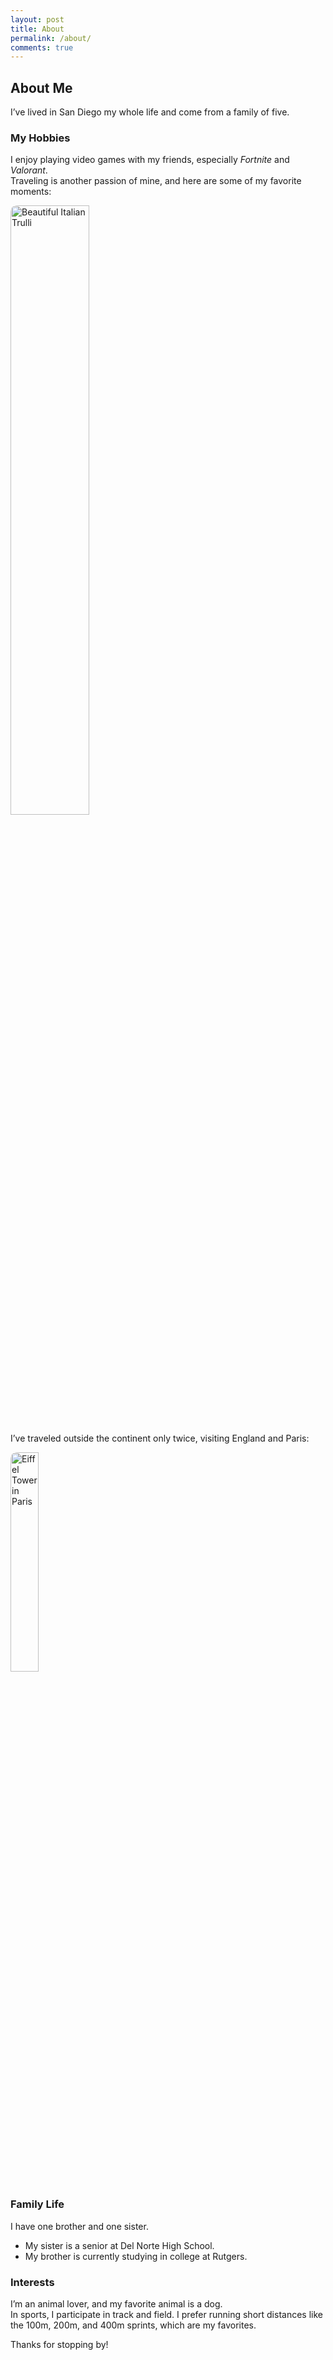 ```yaml
---
layout: post
title: About
permalink: /about/
comments: true
---
```


## About Me

I’ve lived in San Diego my whole life and come from a family of five.  

### My Hobbies
I enjoy playing video games with my friends, especially *Fortnite* and *Valorant*.  
Traveling is another passion of mine, and here are some of my favorite moments:  

<img src="pic_trulli.jpg" alt="Beautiful Italian Trulli" style="width:50%; border-radius:10px;">

I’ve traveled outside the continent only twice, visiting England and Paris:  

<img src="https://sololearnassets.azureedge.net/eiffel-tower.jpg" alt="Eiffel Tower in Paris" style="width:30%; border-radius:10px;">

### Family Life
I have one brother and one sister.  
- My sister is a senior at Del Norte High School.  
- My brother is currently studying in college at Rutgers.  

### Interests
I’m an animal lover, and my favorite animal is a dog.  
In sports, I participate in track and field. I prefer running short distances like the 100m, 200m, and 400m sprints, which are my favorites.  

Thanks for stopping by!